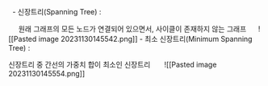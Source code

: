   - 신장트리(Spanning Tree) : 

     원래 그래프의 모든 노드가 연결되어 있으면서, 사이클이 존재하지 않는 그래프
     ![[Pasted image 20231130145542.png]]
- 최소 신장트리(Minimum Spanning Tree) :

  신장트리 중 간선의 가중치 합이 최소인 신장트리
      ![[Pasted image 20231130145554.png]]